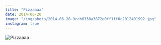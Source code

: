 ```yaml
---
title: "Pizzaaaa"
date: 2014-06-20
image: "/img/photo/2014-06-20-9ccb6338a3872e0ff1ff6c2012401992.jpg"
instagram: true
---
```


![Pizzaaaa](/img/photo/2014-06-20-9ccb6338a3872e0ff1ff6c2012401992.jpg)
